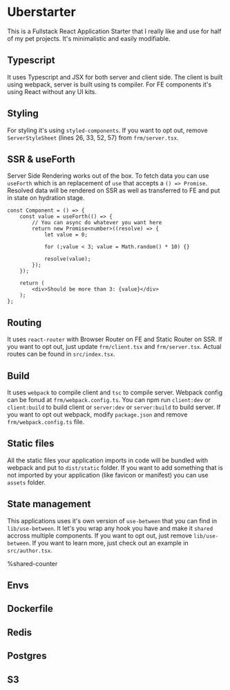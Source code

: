 # Uberstarter

This is a Fullstack React Application Starter that I really like and use for half of my pet projects. It's minimalistic and easily modifiable.

## Typescript

It uses Typescript and JSX for both server and client side. The client is built using webpack, server is built using ts compiler. For FE components it's using React without any UI kits.

## Styling

For styling it's using `styled-components`. If you want to opt out, remove `ServerStyleSheet` (lines 26, 33, 52, 57) from `frm/server.tsx`.

## SSR & useForth

Server Side Rendering works out of the box. To fetch data you can use `useForth` which is an replacement of `use` that accepts a `() => Promise`. Resolved data will be rendered on SSR as well as transferred to FE and put in state on hydration stage.

```
const Component = () => {
    const value = useForth(() => {
        // You can async do whatever you want here
        return new Promise<number>((resolve) => {
            let value = 0;

            for (;value < 3; value = Math.random() * 10) {}

            resolve(value);
        });
    });

    return (
        <div>Should be more than 3: {value}</div>
    );
};
```

## Routing

It uses `react-router` with Browser Router on FE and Static Router on SSR. If you want to opt out, just update `frm/client.tsx` and `frm/server.tsx`. Actual routes can be found in `src/index.tsx`.

## Build

It uses `webpack` to compile client and `tsc` to compile server. Webpack config can be fonud at `frm/webpack.config.ts`. You can npm run `client:dev` or `client:build` to build client or `server:dev` or `server:build` to build server. If you want to opt out webpack, modify `package.json` and remove `frm/webpack.config.ts` file.

## Static files

All the static files your application imports in code will be bundled with webpack and put to `dist/static` folder. If you want to add something that is not imported by your application (like favicon or manifest) you can use `assets` folder.

## State management

This applications uses it's own version of `use-between` that you can find in `lib/use-between`. It let's you wrap any hook you have and make it `shared` accross multiple components. If you want to opt out, just remove `lib/use-between`. If you want to learn more, just check out an example in `src/author.tsx`.

%shared-counter

## Envs

## Dockerfile

## Redis

## Postgres

## S3
